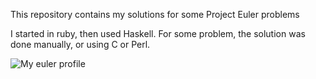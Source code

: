 This repository contains my solutions for some Project Euler problems

I started in ruby, then used Haskell. For some problem, the solution was done manually, or using C or Perl.

![My euler profile](http://projecteuler.net/profile/yogsototh.png)
